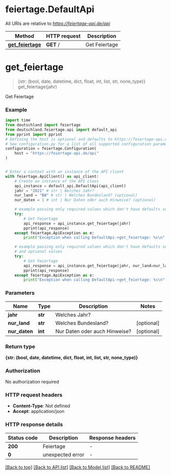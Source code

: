 # feiertage.DefaultApi

All URIs are relative to *https://feiertage-api.de/api*

Method | HTTP request | Description
------------- | ------------- | -------------
[**get_feiertage**](DefaultApi.md#get_feiertage) | **GET** / | Get Feiertage


# **get_feiertage**
> {str: (bool, date, datetime, dict, float, int, list, str, none_type)} get_feiertage(jahr)

Get Feiertage

### Example


```python
import time
from deutschland import feiertage
from deutschland.feiertage.api import default_api
from pprint import pprint
# Defining the host is optional and defaults to https://feiertage-api.de/api
# See configuration.py for a list of all supported configuration parameters.
configuration = feiertage.Configuration(
    host = "https://feiertage-api.de/api"
)


# Enter a context with an instance of the API client
with feiertage.ApiClient() as api_client:
    # Create an instance of the API class
    api_instance = default_api.DefaultApi(api_client)
    jahr = "2021" # str | Welches Jahr?
    nur_land = "BW" # str | Welches Bundesland? (optional)
    nur_daten = 1 # int | Nur Daten oder auch Hinweise? (optional)

    # example passing only required values which don't have defaults set
    try:
        # Get Feiertage
        api_response = api_instance.get_feiertage(jahr)
        pprint(api_response)
    except feiertage.ApiException as e:
        print("Exception when calling DefaultApi->get_feiertage: %s\n" % e)

    # example passing only required values which don't have defaults set
    # and optional values
    try:
        # Get Feiertage
        api_response = api_instance.get_feiertage(jahr, nur_land=nur_land, nur_daten=nur_daten)
        pprint(api_response)
    except feiertage.ApiException as e:
        print("Exception when calling DefaultApi->get_feiertage: %s\n" % e)
```


### Parameters

Name | Type | Description  | Notes
------------- | ------------- | ------------- | -------------
 **jahr** | **str**| Welches Jahr? |
 **nur_land** | **str**| Welches Bundesland? | [optional]
 **nur_daten** | **int**| Nur Daten oder auch Hinweise? | [optional]

### Return type

**{str: (bool, date, datetime, dict, float, int, list, str, none_type)}**

### Authorization

No authorization required

### HTTP request headers

 - **Content-Type**: Not defined
 - **Accept**: application/json


### HTTP response details

| Status code | Description | Response headers |
|-------------|-------------|------------------|
**200** | Feiertage |  -  |
**0** | unexpected error |  -  |

[[Back to top]](#) [[Back to API list]](../README.md#documentation-for-api-endpoints) [[Back to Model list]](../README.md#documentation-for-models) [[Back to README]](../README.md)

